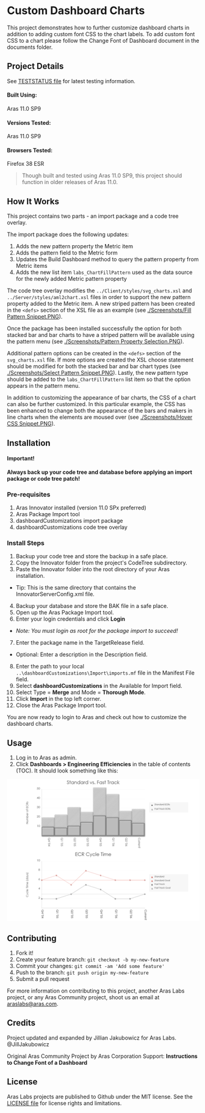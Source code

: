 # Custom Dashboard Charts

This project demonstrates how to further customize dashboard charts in addition to adding custom font CSS to the chart labels.
To add custom font CSS to a chart please follow the Change Font of Dashboard document in the documents folder.

## Project Details

See [TESTSTATUS file](./TESTSTATUS.md) for latest testing information.

#### Built Using:
Aras 11.0 SP9

#### Versions Tested:
Aras 11.0 SP9

#### Browsers Tested:
Firefox 38 ESR

> Though built and tested using Aras 11.0 SP9, this project should function in older releases of Aras 11.0.

## How It Works

This project contains two parts - an import package and a code tree overlay.

The import package does the following updates:

1. Adds the new pattern property the Metric item
2. Adds the pattern field to the Metric form
3. Updates the Build Dashboard method to query the pattern property from Metric items
4. Adds the new list item `labs_ChartFillPattern` used as the data source for the newly added Metric pattern property

The code tree overlay modifies the `../Client/styles/svg_charts.xsl` and `../Server/styles/aml2chart.xsl` files in order to support the new pattern property added to the Metric item.
A new striped pattern has been created in the `<defs>` section of the XSL file as an example (see [./Screenshots/Fill Pattern Snippet.PNG](./Screenshots/Fill%20Pattern%20Snippet.PNG)).

Once the package has been installed successfully the option for both stacked bar and bar charts to have a striped pattern will be available using the pattern menu (see [./Screenshots/Pattern Property Selection.PNG](./Screenshots/Pattern%20Property%20Selection.PNG)).

Additional pattern options can be created in the `<defs>` section of the `svg_charts.xsl` file.
If more options are created the XSL choose statement should be modified for both the stacked bar and bar chart types (see [./Screenshots/Select Pattern Snippet.PNG](./Screenshots/Select%20Pattern%20Snippet.PNG)).
Lastly, the new pattern type should be added to the `labs_ChartFillPattern` list item so that the option appears in the pattern menu.

In addition to customizing the appearance of bar charts, the CSS of a chart can also be further customized.
In this particular example, the CSS has been enhanced to change both the appearance of the bars and makers in line charts when the elements are moused over (see [./Screenshots/Hover CSS Snippet.PNG](./Screenshots/Hover%20CSS%20Snippet.PNG)).

## Installation

#### Important!
**Always back up your code tree and database before applying an import package or code tree patch!**

### Pre-requisites

1. Aras Innovator installed (version 11.0 SPx preferred)
2. Aras Package Import tool
3. dashboardCustomizations import package
4. dashboardCustomizations code tree overlay

### Install Steps

1. Backup your code tree and store the backup in a safe place.
2. Copy the Innovator folder from the project's CodeTree subdirectory.
3. Paste the Innovator folder into the root directory of your Aras installation.
  * Tip: This is the same directory that contains the InnovatorServerConfig.xml file.
4. Backup your database and store the BAK file in a safe place.
5. Open up the Aras Package Import tool.
6. Enter your login credentials and click **Login**
  * _Note: You must login as root for the package import to succeed!_
7. Enter the package name in the TargetRelease field.
  * Optional: Enter a description in the Description field.
8. Enter the path to your local `..\dashboardCustomizations\Import\imports.mf` file in the Manifest File field.
9. Select **dashboardCustomizations** in the Available for Import field.
10. Select Type = **Merge** and Mode = **Thorough Mode**.
11. Click **Import** in the top left corner.
12. Close the Aras Package Import tool.

You are now ready to login to Aras and check out how to customize the dashboard charts.

## Usage

1. Log in to Aras as admin.
2. Click **Dashboards > Engineering Efficiencies** in the table of contents (TOC). It should look something like this:

![Customized Dashboard](./Screenshots/Dashboard%20Charts.PNG)

## Contributing

1. Fork it!
2. Create your feature branch: `git checkout -b my-new-feature`
3. Commit your changes: `git commit -am 'Add some feature'`
4. Push to the branch: `git push origin my-new-feature`
5. Submit a pull request

For more information on contributing to this project, another Aras Labs project, or any Aras Community project, shoot us an email at araslabs@aras.com.

## Credits

Project updated and expanded by Jillian Jakubowicz for Aras Labs. @JillJakubowicz

Original Aras Community Project by Aras Corporation Support: **Instructions to Change Font of a Dashboard**

## License

Aras Labs projects are published to Github under the MIT license. See the [LICENSE file](./LICENSE.md) for license rights and limitations.

